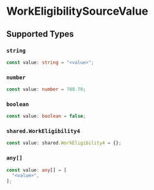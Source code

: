 # WorkEligibilitySourceValue


## Supported Types

### `string`

```typescript
const value: string = "<value>";
```

### `number`

```typescript
const value: number = 708.70;
```

### `boolean`

```typescript
const value: boolean = false;
```

### `shared.WorkEligibility4`

```typescript
const value: shared.WorkEligibility4 = {};
```

### `any[]`

```typescript
const value: any[] = [
  "<value>",
];
```

